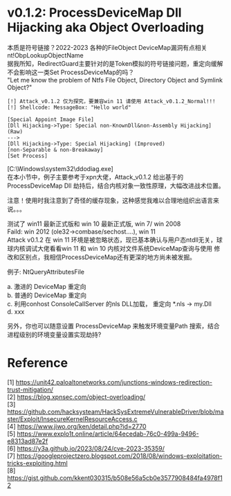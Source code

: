 # v0.1.2: ProcessDeviceMap Dll Hijacking aka Object Overloading
本质是符号链接？2022-2023 各种的FileObject DeviceMap漏洞有点相关  
nt!ObpLookupObjectName  
据我所知，RedirectGuard主要针对的是Token模拟的符号链接问题，重定向缓解不会影响这一类Set ProcessDeviceMap的吗？  
"Let me know the problem of Ntfs File Object, Directory Object and Symlink Object?"  
```
[!] Attack_v0.1.2 仅为探究，要兼容win 11 请使用 Attack_v0.1.2_Normal!!!  
[!] Shellcode: MessageBox: "Hello world"  

[Special Appoint Image File]  
[Dll Hijacking->Type: Special non-KnownDll&non-Assembly Hijacking] (Raw)  
--->  
[Dll Hijacking->Type: Special Hijacking] (Improved)   
[non-Separable & non-Breakaway]  
[Set Process]  
```

[C:\\Windows\\system32\\ddodiag.exe]  
在本小节中，例子主要参考于xpn大佬，Attack_v0.1.2 给出基于的 ProcessDeviceMap Dll 劫持后，结合内核对象一致性原理，大幅改进战术位置。  

注意！使用时我注意到了奇怪的缓存现象，这种感觉我难以合理地组织出语言来说。。。  

测试了 win11 最新正式版和 win 10 最新正式版, win 7/ win 2008  
Faild: win 2012 (ole32->combase/sechost....), win 11  
Attack v0.1.2 在 win 11 环境是被忽略状态，现已基本确认与用户态ntdll无关，球球内核调试大佬看看win 11 和 win 10 内核对文件系统DeviceMap查询与使用 修改和区别点，我相信ProcessDeviceMap还有更深的地方尚未被发掘。  

例子: NtQueryAttributesFile

a. 激进的 DeviceMap 重定向  
b. 普通的 DeviceMap 重定向  
c. 利用conhost ConsoleCallServer 的nls DLL加载， 重定向 *.nls -> my.Dll  
d. xxx  

另外，你也可以随意设置 ProcessDeviceMap 来触发环境变量Path 搜索，结合进程级别的环境变量设置实现劫持?

# Reference
[1] https://unit42.paloaltonetworks.com/junctions-windows-redirection-trust-mitigation/  
[2] https://blog.xpnsec.com/object-overloading/  
[3] https://github.com/hacksysteam/HackSysExtremeVulnerableDriver/blob/master/Exploit/InsecureKernelResourceAccess.c  
[4] https://www.jiwo.org/ken/detail.php?id=2770  
[5] https://www.explo1t.online/article/64ecedab-76c0-499a-9496-e8313ad87e2f  
[6] https://y3a.github.io/2023/08/24/cve-2023-35359/  
[7] https://googleprojectzero.blogspot.com/2018/08/windows-exploitation-tricks-exploiting.html  
[8] https://gist.github.com/kkent030315/b508e56a5cb0e3577908484fa4978f12  
